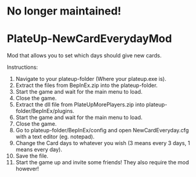 # No longer maintained!
# PlateUp-NewCardEverydayMod
Mod that allows you to set which days should give new cards.

Instructions:
1. Navigate to your plateup-folder (Where your plateup.exe is).
2. Extract the files from BepInEx.zip into the plateup-folder.
3. Start the game and wait for the main menu to load.
4. Close the game.
5. Extract the dll file from PlateUpMorePlayers.zip into plateup-folder/BepInEx/plugins.
6. Start the game and wait for the main menu to load.
7. Close the game.
8. Go to plateup-folder/BepInEx/config and open NewCardEveryday.cfg with a text editor (eg. notepad).
9. Change the Card days to whatever you wish (3 means every 3 days, 1 means every day).
10. Save the file.
11. Start the game up and invite some friends! They also require the mod however!
